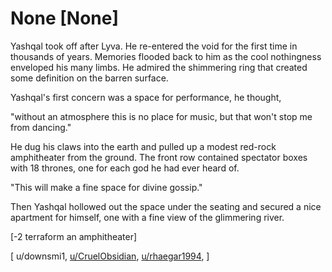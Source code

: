 # None [None]
Yashqal took off after Lyva. He re-entered the void for the first time in thousands of years. Memories flooded back to him as the cool nothingness enveloped his many limbs. He admired the shimmering ring that created some definition on the barren surface.  

Yashqal's first concern was a space for performance, he thought, 

"without an atmosphere this is no place for music, but that won't stop me from dancing." 

He dug his claws into the earth and pulled up a modest red-rock amphitheater from the ground. The front row contained spectator boxes with 18 thrones, one for each god he had ever heard of. 

"This will make a fine space for divine gossip."

Then Yashqal hollowed out the space under the seating and secured a nice apartment for himself, one with a fine view of the glimmering river. 

\[-2 terraform an amphitheater\]

\[ u/downsmi1, [u/CruelObsidian](https://www.reddit.com/u/CruelObsidian/), [u/rhaegar1994](https://www.reddit.com/u/rhaegar1994/), \]
